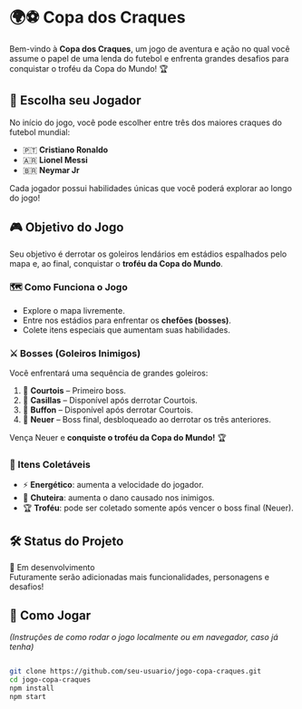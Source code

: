 # 🌍⚽ Copa dos Craques

Bem-vindo à **Copa dos Craques**, um jogo de aventura e ação no qual você assume o papel de uma lenda do futebol e enfrenta grandes desafios para conquistar o troféu da Copa do Mundo! 🏆

## 👤 Escolha seu Jogador

No início do jogo, você pode escolher entre três dos maiores craques do futebol mundial:

- 🇵🇹 **Cristiano Ronaldo**
- 🇦🇷 **Lionel Messi**
- 🇧🇷 **Neymar Jr**

Cada jogador possui habilidades únicas que você poderá explorar ao longo do jogo!

## 🎮 Objetivo do Jogo

Seu objetivo é derrotar os goleiros lendários em estádios espalhados pelo mapa e, ao final, conquistar o **troféu da Copa do Mundo**.

### 🗺️ Como Funciona o Jogo

- Explore o mapa livremente.
- Entre nos estádios para enfrentar os **chefões (bosses)**.
- Colete itens especiais que aumentam suas habilidades.

### ⚔️ Bosses (Goleiros Inimigos)

Você enfrentará uma sequência de grandes goleiros:

1. 🧤 **Courtois** – Primeiro boss.
2. 🧤 **Casillas** – Disponível após derrotar Courtois.
3. 🧤 **Buffon** – Disponível após derrotar Courtois.
4. 🧤 **Neuer** – Boss final, desbloqueado ao derrotar os três anteriores.

Vença Neuer e **conquiste o troféu da Copa do Mundo!** 🏆

### 🎁 Itens Coletáveis

- ⚡ **Energético**: aumenta a velocidade do jogador.
- 👟 **Chuteira**: aumenta o dano causado nos inimigos.
- 🏆 **Troféu**: pode ser coletado somente após vencer o boss final (Neuer).

## 🛠️ Status do Projeto

🚧 Em desenvolvimento  
Futuramente serão adicionadas mais funcionalidades, personagens e desafios!

## 📌 Como Jogar

*(Instruções de como rodar o jogo localmente ou em navegador, caso já tenha)*

```bash

git clone https://github.com/seu-usuario/jogo-copa-craques.git
cd jogo-copa-craques
npm install
npm start
